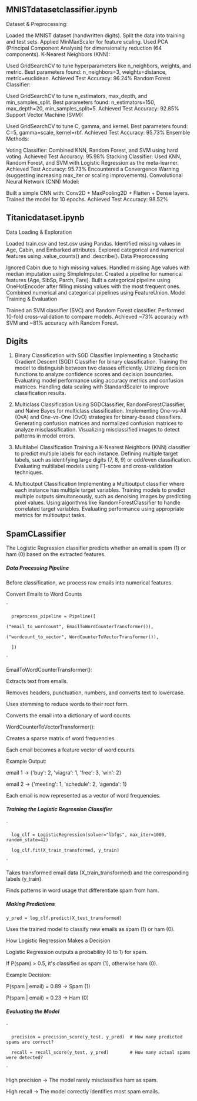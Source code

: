 ## MNISTdatasetclassifier.ipynb

Dataset & Preprocessing:

Loaded the MNIST dataset (handwritten digits).
Split the data into training and test sets.
Applied MinMaxScaler for feature scaling.
Used PCA (Principal Component Analysis) for dimensionality reduction (64 components).
K-Nearest Neighbors (KNN):

Used GridSearchCV to tune hyperparameters like n_neighbors, weights, and metric.
Best parameters found: n_neighbors=3, weights=distance, metric=euclidean.
Achieved Test Accuracy: 96.24%
Random Forest Classifier:

Used GridSearchCV to tune n_estimators, max_depth, and min_samples_split.
Best parameters found: n_estimators=150, max_depth=20, min_samples_split=5.
Achieved Test Accuracy: 92.85%
Support Vector Machine (SVM):

Used GridSearchCV to tune C, gamma, and kernel.
Best parameters found: C=5, gamma=scale, kernel=rbf.
Achieved Test Accuracy: 95.73%
Ensemble Methods:

Voting Classifier: Combined KNN, Random Forest, and SVM using hard voting.
Achieved Test Accuracy: 95.98%
Stacking Classifier: Used KNN, Random Forest, and SVM with Logistic Regression as the meta-learner.
Achieved Test Accuracy: 95.73%
Encountered a Convergence Warning (suggesting increasing max_iter or scaling improvements).
Convolutional Neural Network (CNN) Model:

Built a simple CNN with:
Conv2D + MaxPooling2D + Flatten + Dense layers.
Trained the model for 10 epochs.
Achieved Test Accuracy: 98.52%

## Titanicdataset.ipynb

Data Loading & Exploration

Loaded train.csv and test.csv using Pandas.
Identified missing values in Age, Cabin, and Embarked attributes.
Explored categorical and numerical features using .value_counts() and .describe().
Data Preprocessing

Ignored Cabin due to high missing values.
Handled missing Age values with median imputation using SimpleImputer.
Created a pipeline for numerical features (Age, SibSp, Parch, Fare).
Built a categorical pipeline using OneHotEncoder after filling missing values with the most frequent ones.
Combined numerical and categorical pipelines using FeatureUnion.
Model Training & Evaluation

Trained an SVM classifier (SVC) and Random Forest classifier.
Performed 10-fold cross-validation to compare models.
Achieved ~73% accuracy with SVM and ~81% accuracy with Random Forest.

## Digits

1. Binary Classification with SGD Classifier
Implementing a Stochastic Gradient Descent (SGD) Classifier for binary classification.
Training the model to distinguish between two classes efficiently.
Utilizing decision functions to analyze confidence scores and decision boundaries.
Evaluating model performance using accuracy metrics and confusion matrices.
Handling data scaling with StandardScaler to improve classification results.

3. Multiclass Classification
Using SGDClassifier, RandomForestClassifier, and Naive Bayes for multiclass classification.
Implementing One-vs-All (OvA) and One-vs-One (OvO) strategies for binary-based classifiers.
Generating confusion matrices and normalized confusion matrices to analyze misclassification.
Visualizing misclassified images to detect patterns in model errors.

5. Multilabel Classification
Training a K-Nearest Neighbors (KNN) classifier to predict multiple labels for each instance.
Defining multiple target labels, such as identifying large digits (7, 8, 9) or odd/even classification.
Evaluating multilabel models using F1-score and cross-validation techniques.

7. Multioutput Classification
Implementing a Multioutput classifier where each instance has multiple target variables.
Training models to predict multiple outputs simultaneously, such as denoising images by predicting pixel values.
Using algorithms like RandomForestClassifier to handle correlated target variables.
Evaluating performance using appropriate metrics for multioutput tasks.


## SpamCLassifier

The Logistic Regression classifier predicts whether an email is spam (1) or ham (0) based on the extracted features.

##### Data Processing Pipeline
      
Before classification, we process raw emails into numerical features.

 Convert Emails to Word Counts
 
`     

      preprocess_pipeline = Pipeline([

    ("email_to_wordcount", EmailToWordCounterTransformer()),
    
    ("wordcount_to_vector", WordCounterToVectorTransformer()),
    
      ])
`

EmailToWordCounterTransformer():

Extracts text from emails.

Removes headers, punctuation, numbers, and converts text to lowercase.

Uses stemming to reduce words to their root form.

Converts the email into a dictionary of word counts.

WordCounterToVectorTransformer():

Creates a sparse matrix of word frequencies.

Each email becomes a feature vector of word counts.

 Example Output:

email 1 → {'buy': 2, 'viagra': 1, 'free': 3, 'win': 2}

email 2 → {'meeting': 1, 'schedule': 2, 'agenda': 1}

Each email is now represented as a vector of word frequencies.


##### Training the Logistic Regression Classifier

`

      log_clf = LogisticRegression(solver="lbfgs", max_iter=1000, random_state=42)

      log_clf.fit(X_train_transformed, y_train)
`

Takes transformed email data (X_train_transformed) and the corresponding labels (y_train).

Finds patterns in word usage that differentiate spam from ham.

 
##### Making Predictions

`
      y_pred = log_clf.predict(X_test_transformed)
`

Uses the trained model to classify new emails as spam (1) or ham (0).

How Logistic Regression Makes a Decision

Logistic Regression outputs a probability (0 to 1) for spam.

If P(spam) > 0.5, it's classified as spam (1), otherwise ham (0).

 Example Decision:

P(spam | email) = 0.89  → Spam (1)

P(spam | email) = 0.23  → Ham (0)

##### Evaluating the Model
`

      precision = precision_score(y_test, y_pred)  # How many predicted spams are correct?

      recall = recall_score(y_test, y_pred)        # How many actual spams were detected?
`

High precision → The model rarely misclassifies ham as spam.

High recall → The model correctly identifies most spam emails.
